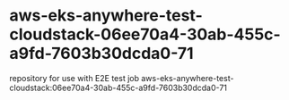 # aws-eks-anywhere-test-cloudstack-06ee70a4-30ab-455c-a9fd-7603b30dcda0-71
repository for use with E2E test job aws-eks-anywhere-test-cloudstack:06ee70a4-30ab-455c-a9fd-7603b30dcda0-71
